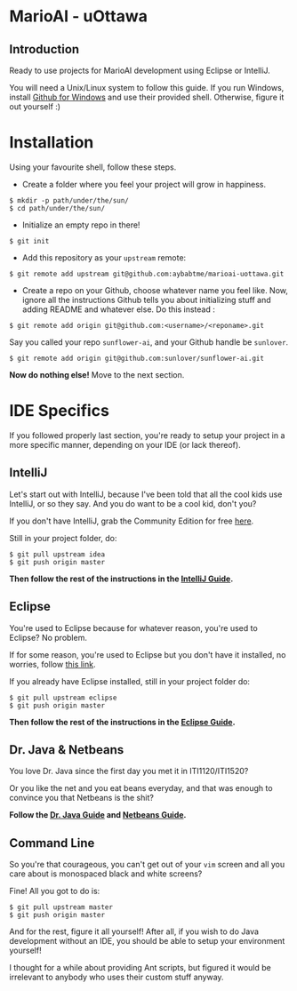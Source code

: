 # MarioAI - uOttawa

## Introduction
Ready to use projects for MarioAI development using Eclipse or IntelliJ.

You will need a Unix/Linux system to follow this guide.  If you run Windows, install [Github for Windows](http://windows.github.com/) and use their provided shell. Otherwise, figure it out yourself :)

# Installation

Using your favourite shell, follow these steps.

*    Create a folder where you feel your project will grow in happiness.

```
$ mkdir -p path/under/the/sun/
$ cd path/under/the/sun/
```

*    Initialize an empty repo in there!

```
$ git init
```
*    Add this repository as your `upstream` remote:
    
```
$ git remote add upstream git@github.com:aybabtme/marioai-uottawa.git
```

*    Create a repo on your Github, choose whatever name you feel like.  Now, ignore all the instructions Github tells you about initializing stuff and adding README and whatever else.  Do this instead :

```
$ git remote add origin git@github.com:<username>/<reponame>.git
```
Say you called your repo `sunflower-ai`, and your Github handle be `sunlover`.  

```
$ git remote add origin git@github.com:sunlover/sunflower-ai.git
```

__Now do nothing else!__ Move to the next section.

# IDE Specifics

If you followed properly last section, you're ready to setup your project in a more specific manner, depending on your IDE (or lack thereof).
 
## IntelliJ
Let's start out with IntelliJ, because I've been told that all the cool kids use IntelliJ, or so they say.  And you do want to be a cool kid, don't you?

If you don't have IntelliJ, grab the Community Edition for free [here](https://www.jetbrains.com/idea/download/index.html).

Still in your project folder, do:

```
$ git pull upstream idea
$ git push origin master
```

__Then follow the rest of the instructions in the [IntelliJ Guide](idea.md).__

## Eclipse
You're used to Eclipse because for whatever reason, you're used to Eclipse?  No problem.

If for some reason, you're used to Eclipse but you don't have it installed, no worries, follow [this link](#intellij).

If you already have Eclipse installed, still in your project folder do:

```
$ git pull upstream eclipse
$ git push origin master
```

__Then follow the rest of the instructions in the [Eclipse Guide](eclipse.md).__

## Dr. Java & Netbeans

You love Dr. Java since the first day you met it in ITI1120/ITI1520?

Or you like the net and you eat beans everyday, and that was enough to convince you that Netbeans is the shit?

__Follow the [Dr. Java Guide](https://www.youtube.com/watch?v=oHg5SJYRHA0) and [Netbeans Guide](https://www.youtube.com/watch?v=oHg5SJYRHA0).__

## Command Line

So you're that courageous, you can't get out of your `vim` screen and all you care about is monospaced black and white screens?

Fine!  All you got to do is:

```
$ git pull upstream master
$ git push origin master
```

And for the rest, figure it all yourself!  After all, if you wish to do Java development without an IDE, you should be able to setup your environment yourself!

I thought for a while about providing Ant scripts, but figured it would be irrelevant to anybody who uses their custom stuff anyway.